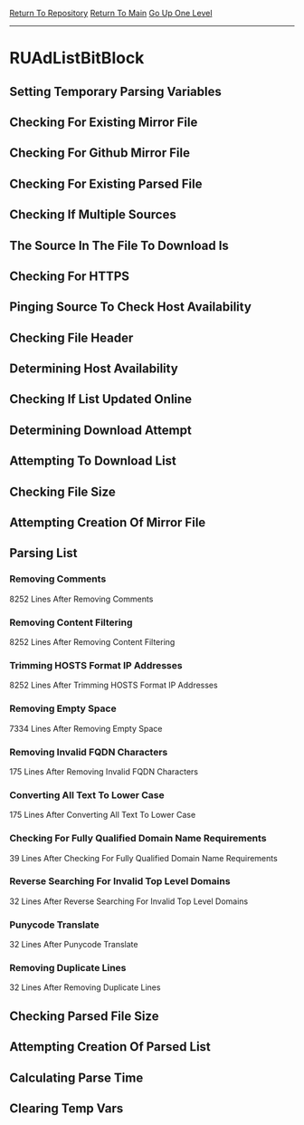 [Return To Repository](https://github.com/bast69/piholeparser/)
[Return To Main](https://github.com/bast69/piholeparser/blob/master/RecentRunLogs/Mainlog.md)
[Go Up One Level](https://github.com/bast69/piholeparser/blob/master/RecentRunLogs/TopLevelScripts/30-Processing-External-Blacklists.md)
____________________________________
# RUAdListBitBlock
## Setting Temporary Parsing Variables
## Checking For Existing Mirror File
## Checking For Github Mirror File
## Checking For Existing Parsed File
## Checking If Multiple Sources
## The Source In The File To Download Is
## Checking For HTTPS
## Pinging Source To Check Host Availability
## Checking File Header
## Determining Host Availability
## Checking If List Updated Online
## Determining Download Attempt
## Attempting To Download List
## Checking File Size
## Attempting Creation Of Mirror File
## Parsing List
### Removing Comments
8252 Lines After Removing Comments
### Removing Content Filtering
8252 Lines After Removing Content Filtering
### Trimming HOSTS Format IP Addresses
8252 Lines After Trimming HOSTS Format IP Addresses
### Removing Empty Space
7334 Lines After Removing Empty Space
### Removing Invalid FQDN Characters
175 Lines After Removing Invalid FQDN Characters
### Converting All Text To Lower Case
175 Lines After Converting All Text To Lower Case
### Checking For Fully Qualified Domain Name Requirements
39 Lines After Checking For Fully Qualified Domain Name Requirements
### Reverse Searching For Invalid Top Level Domains
32 Lines After Reverse Searching For Invalid Top Level Domains
### Punycode Translate
32 Lines After Punycode Translate
### Removing Duplicate Lines
32 Lines After Removing Duplicate Lines
## Checking Parsed File Size
## Attempting Creation Of Parsed List
## Calculating Parse Time
## Clearing Temp Vars

